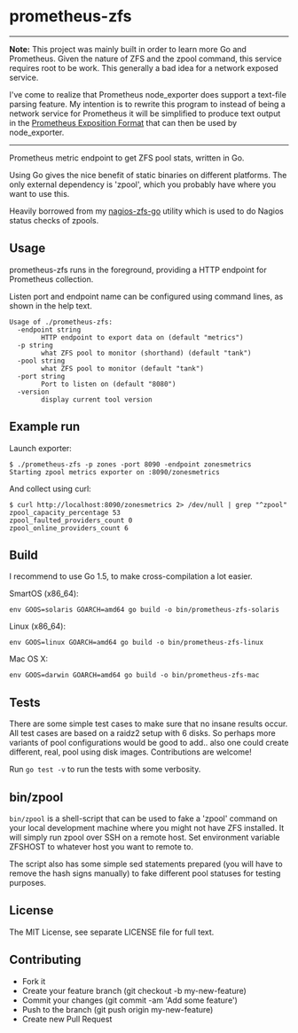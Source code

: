 # prometheus-zfs

----
**Note:** This project was mainly built in order to learn more Go and Prometheus. Given the nature of ZFS and the zpool command, this service requires root to be work. This generally a bad idea for a network exposed service.

I've come to realize that Prometheus node_exporter does support a text-file parsing feature. My intention is to rewrite this program to instead of being a network service for Prometheus it will be simplified to produce text output in the [Prometheus Exposition Format](http://prometheus.io/docs/instrumenting/exposition_formats/) that can then be used by node_exporter.

----

Prometheus metric endpoint to get ZFS pool stats, written in Go.

Using Go gives the nice benefit of static binaries on different platforms. The only external dependency is 'zpool', which you probably have where you want to use this.

Heavily borrowed from my [nagios-zfs-go](https://github.com/eripa/nagios-zfs-go) utility which is used to do Nagios status checks of zpools.

## Usage

prometheus-zfs runs in the foreground, providing a HTTP endpoint for Prometheus collection.

Listen port and endpoint name can be configured using command lines, as shown in the help text.

    Usage of ./prometheus-zfs:
      -endpoint string
            HTTP endpoint to export data on (default "metrics")
      -p string
            what ZFS pool to monitor (shorthand) (default "tank")
      -pool string
            what ZFS pool to monitor (default "tank")
      -port string
            Port to listen on (default "8080")
      -version
            display current tool version

## Example run

Launch exporter:

    $ ./prometheus-zfs -p zones -port 8090 -endpoint zonesmetrics
    Starting zpool metrics exporter on :8090/zonesmetrics

And collect using curl:

    $ curl http://localhost:8090/zonesmetrics 2> /dev/null | grep "^zpool"
    zpool_capacity_percentage 53
    zpool_faulted_providers_count 0
    zpool_online_providers_count 6

## Build

I recommend to use Go 1.5, to make cross-compilation a lot easier.

SmartOS (x86_64):

    env GOOS=solaris GOARCH=amd64 go build -o bin/prometheus-zfs-solaris

Linux (x86_64):

    env GOOS=linux GOARCH=amd64 go build -o bin/prometheus-zfs-linux

Mac OS X:

    env GOOS=darwin GOARCH=amd64 go build -o bin/prometheus-zfs-mac

## Tests

There are some simple test cases to make sure that no insane results occur. All test cases are based on a raidz2 setup with 6 disks. So perhaps more variants of pool configurations would be good to add.. also one could create different, real, pool using disk images. Contributions are welcome!

Run `go test -v` to run the tests with some verbosity.

## bin/zpool

`bin/zpool` is a shell-script that can be used to fake a 'zpool' command on your local development machine where you might not have ZFS installed. It will simply run zpool over SSH on a remote host. Set environment variable ZFSHOST to whatever host you want to remote to.

The script also has some simple sed statements prepared (you will have to remove the hash signs manually) to fake different pool statuses for testing purposes.

## License

The MIT License, see separate LICENSE file for full text.

## Contributing

  * Fork it
  * Create your feature branch (git checkout -b my-new-feature)
  * Commit your changes (git commit -am 'Add some feature')
  * Push to the branch (git push origin my-new-feature)
  * Create new Pull Request
